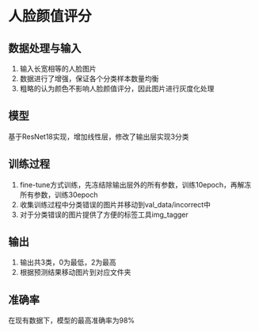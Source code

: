 # 人脸颜值评分

## 数据处理与输入
1. 输入长宽相等的人脸图片
2. 数据进行了增强，保证各个分类样本数量均衡
3. 粗略的认为颜色不影响人脸颜值评分，因此图片进行灰度化处理

## 模型
基于ResNet18实现，增加线性层，修改了输出层实现3分类

## 训练过程
1. fine-tune方式训练，先冻结除输出层外的所有参数，训练10epoch，再解冻所有参数，训练30epoch
2. 收集训练过程中分类错误的图片并移动到val_data/incorrect中
3. 对于分类错误的图片提供了方便的标签工具img_tagger

## 输出
1. 输出共3类，0为最低，2为最高
2. 根据预测结果移动图片到对应文件夹

## 准确率
在现有数据下，模型的最高准确率为98%